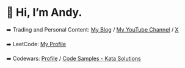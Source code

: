 # 👋 Hi, I’m Andy.

➡️ Trading and Personal Content: [My Blog](https://www.andrew-c.me) / [My YouTube Channel](https://www.youtube.com/@andyctube) / [X](https://twitter.com/andyctrader)

➡️ LeetCode: [My Profile](https://leetcode.com/acolbourne/)

➡️ Codewars: [Profile](https://www.codewars.com/users/acolbourne/) / [Code Samples - Kata Solutions](https://www.codewars.com/users/acolbourne/completed_solutions)
